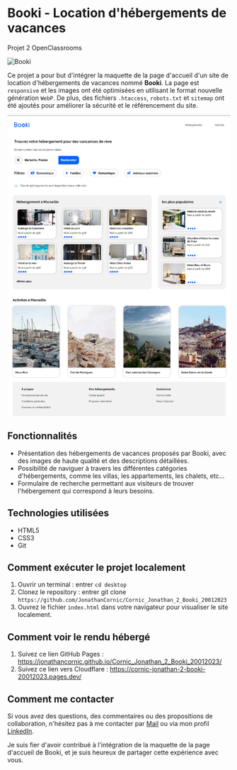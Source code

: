 # Booki - Location d'hébergements de  vacances

Projet  2 OpenClassrooms

![Booki](https://img.shields.io/badge/Booki-Locations%20de%20vacances-green)

Ce projet a pour but d'intégrer la maquette de la page d'accueil d'un site de location d'hébergements de vacances nommé __Booki__. La page est `responsive` et les images ont été optimisées en utilisant le format nouvelle génération `WebP`. De plus, des fichiers `.htaccess`, `robots.txt` et `sitemap` ont été ajoutés pour améliorer la sécurité et le référencement du site.

<img src="https://github.com/JonathanCornic/Cornic_Jonathan_2_Booki_20012023/blob/master/Booki%20preview.png" />

## Fonctionnalités

- Présentation des hébergements de vacances proposés par Booki, avec des images de haute qualité et des descriptions détaillées.
- Possibilité de naviguer à travers les différentes catégories d'hébergements, comme les villas, les appartements, les chalets, etc...
- Formulaire de recherche permettant aux visiteurs de trouver l'hébergement qui correspond à leurs besoins.

## Technologies utilisées

- HTML5
- CSS3
- Git

## Comment exécuter le projet localement

1. Ouvrir un terminal : entrer `cd desktop`
2. Clonez le repository : entrer git clone `https://github.com/JonathanCornic/Cornic_Jonathan_2_Booki_20012023`
3. Ouvrez le fichier `index.html` dans votre navigateur pour visualiser le site localement.

## Comment voir le rendu hébergé

1. Suivez ce lien GitHub Pages : https://jonathancornic.github.io/Cornic_Jonathan_2_Booki_20012023/
2. Suivez ce lien vers Cloudflare : https://cornic-jonathan-2-booki-20012023.pages.dev/

## Comment me contacter

Si vous avez des questions, des commentaires ou des propositions de collaboration, n'hésitez pas à me contacter par [Mail](mailto:cornicjonathan@gmail.com) ou via mon profil [LinkedIn](https://www.linkedin.com/in/jonathan-cornic-024607262/).

Je suis fier d'avoir contribué à l'intégration de la maquette de la page d'accueil de Booki, et je suis heureux de partager cette expérience avec vous.
